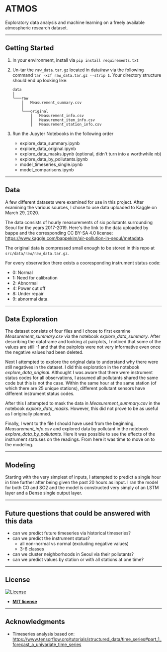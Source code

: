 # ATMOS

Exploratory data analysis and machine learning on a freely available atmospheric research dataset.

---

## Getting Started

1. In your environment, install via `pip install requirements.txt` 
2. Un-tar the `raw_data.tar.gz` located in data/raw via the following command `tar -xzf raw_data.tar.gz --strip 1`. Your directory structure should end up looking like:
    ```
    data   
    │
    └───raw
        │   Measurement_summary.csv
        │
        └───original
            │   Measurement_info.csv
            │   Measurement_item_info.csv
            │   Measurement_station_info.csv

    ```

3. Run the Jupyter Notebooks in the following order
    - explore_data_summary.ipynb
    - explore_data_original.ipynb
    - explore_data_masks.ipynb (optional, didn't turn into a worthwhile nb)
    - explore_data_by_pollutants.ipynb
    - model_timeseries_single.ipynb
    - model_comparisons.ipynb

---

## Data

A few different datasets were examined for use in this project. After examining the various sources, I chose to use data uploaded to Kaggle on March 29, 2020.

The data consists of hourly measurements of six pollutants surrounding Seoul for the years 2017-2019. Here's the link to the data uploaded by bappe and the corresponding CC BY-SA 4.0 license: https://www.kaggle.com/bappekim/air-pollution-in-seoul/metadata.

The original data is compressed small enough to be stored in this repo at `src/data/raw/raw_data.tar.gz`.

For every observation there exists a cooresponding instrument status code:
 * 0: Normal
 * 1: Need for calibration
 * 2: Abnormal
 * 4: Power cut off
 * 8: Under repair
 * 9: abnormal data.

---

## Data Exploration

The dataset consists of four files and I chose to first examine *Measurement_summary.csv* via the notebook *explore_data_summary*. After describing the dataframe and looking at pairplots, I noticed that some of the values are still -1 and that the pairplots were not very informative even once the negative values had been deleted.

Next I attempted to explore the original data to understand why there were still negatives in the dataset. I did this exploration in the notebook *explore_data_original*. Althought I was aware that there were instrument status codes for all observations, I assumed all pollutants shared the same code but this is not the case. Within the same hour at the same station (of which there are 25 unique stations), different pollutant sensors have different instrument status codes.

After this I attempted to mask the data in *Measurement_summary.csv* in the notebook *explore_data_masks*. However, this did not prove to be as useful as I originally planned.

Finally, I went to the file I should have used from the beginning, *Measurement_info.csv* and explored data by pollutant in the notebook *explore_data_by_pollutants*. Here it was possible to see the effects of the instrument statuses on the readings. From here it was time to move on to the modeling.

---

## Modeling

Starting with the very simplest of inputs, I attempted to predict a single hour in time further after being given the past 20 hours as input. I ran the model for both CO and SO2 and the model is constructed very simply of an LSTM layer and a Dense single output layer.


---

## Future questions that could be answered with this data

* can we predict future timeseries via historical timeseries?
* can we predict the instrument status?
    - all non-normal vs normal (excluding negative values)
    - 3-6 classes
* can we cluster neighborhoods in Seoul via their pollutants?
* can we predict values by station or with all stations at one time?


---

## License

[![License](http://img.shields.io/:license-mit-blue.svg?style=flat-square)](http://badges.mit-license.org)

- **[MIT license](http://opensource.org/licenses/mit-license.php)**

---

## Acknowledgments

* Timeseries analysis based on: https://www.tensorflow.org/tutorials/structured_data/time_series#part_1_forecast_a_univariate_time_series
